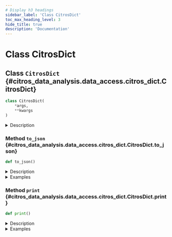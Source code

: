 ```yaml
---
# Display h3 headings
sidebar_label: 'Class CitrosDict'
toc_max_heading_level: 3
hide_title: true
description: 'Documentation'
---
```


# Class CitrosDict







    
## Class `CitrosDict` {#citros_data_analysis.data_access.citros_dict.CitrosDict}





```python
class CitrosDict(
    *args,
    **kwargs
)
```


<details>
  <summary>Description</summary>

Citros dictionary

CitrosDict is a dictionary-like object, that allows to print the content as a json-object.
</details>









    
### Method `to_json` {#citros_data_analysis.data_access.citros_dict.CitrosDict.to_json}




```python
def to_json()
```


<details>
  <summary>Description</summary>

Convert to json string.

#### Returns

Name|Type|Description
--|--|--
|**```out```**|**str**|json_str

</details>
<details>
  <summary>Examples</summary>

Make a CitrosDict object, convert it to json string and print it:

```python
>>> d = da.CitrosDict({'package': 'data_analysis', 'module': 'data_access', 'object': 'CitrosDict', 'style': 'json'})
>>> print(d.to_json())
{
  "package": "data_analysis",
  "module": "data_access",
  "object": "CitrosDict",
  "style": "json"
}
```

</details>


    
### Method `print` {#citros_data_analysis.data_access.citros_dict.CitrosDict.print}




```python
def print()
```


<details>
  <summary>Description</summary>

Print content of the CitrosDict object in a 'json'-style.


</details>
<details>
  <summary>Examples</summary>

Make a CitrosDict object and print it in json-style:

```python
>>> d = da.CitrosDict({'package': 'data_analysis', 'module': 'data_access', 'object': 'CitrosDict', 'style': 'json'})
>>> d.print()
{
 'package': 'data_analysis',
 'module': 'data_access',
 'object': 'CitrosDict',
 'style': 'json'
}
```

</details>